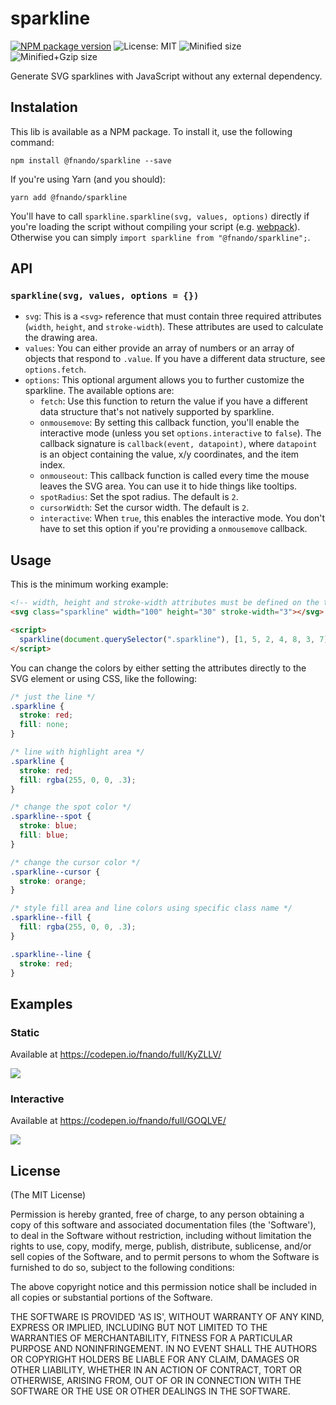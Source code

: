 # sparkline

[![NPM package version](https://img.shields.io/npm/v/@fnando/sparkline.svg)](https://www.npmjs.com/package/@fnando/sparkline)
![License: MIT](https://img.shields.io/npm/l/@fnando/sparkline.svg)
![Minified size](http://img.badgesize.io/fnando/sparkline/master/dist/sparkline.min.js.svg?label=min+size)
![Minified+Gzip size](http://img.badgesize.io/fnando/sparkline/master/dist/sparkline.min.js.svg?compression=gzip&label=min%2Bgzip+size)

Generate SVG sparklines with JavaScript without any external dependency.

## Instalation

This lib is available as a NPM package. To install it, use the following command:

```
npm install @fnando/sparkline --save
```

If you're using Yarn (and you should):

```
yarn add @fnando/sparkline
```

You'll have to call `sparkline.sparkline(svg, values, options)` directly if you're loading the script without compiling your script (e.g. [webpack](https://webpack.js.org/)). Otherwise you can simply `import sparkline from "@fnando/sparkline";`.

## API

### `sparkline(svg, values, options = {})`

- `svg`: This is a `<svg>` reference that must contain three required attributes (`width`, `height`, and `stroke-width`). These attributes are used to calculate the drawing area.
- `values`: You can either provide an array of numbers or an array of objects that respond to `.value`. If you have a different data structure, see `options.fetch`.
- `options`: This optional argument allows you to further customize the sparkline. The available options are:
    - `fetch`: Use this function to return the value if you have a different data structure that's not natively supported by sparkline.
    - `onmousemove`: By setting this callback function, you'll enable the interactive mode (unless you set `options.interactive` to `false`). The callback signature is `callback(event, datapoint)`, where `datapoint` is an object containing the value, x/y coordinates, and the item index.
    - `onmouseout`: This callback function is called every time the mouse leaves the SVG area. You can use it to hide things like tooltips.
    - `spotRadius`: Set the spot radius. The default is `2`.
    - `cursorWidth`: Set the cursor width. The default is `2`.
    - `interactive`: When `true`, this enables the interactive mode. You don't have to set this option if you're providing a `onmousemove` callback.

## Usage

This is the minimum working example:

```html
<!-- width, height and stroke-width attributes must be defined on the target SVG -->
<svg class="sparkline" width="100" height="30" stroke-width="3"></svg>

<script>
  sparkline(document.querySelector(".sparkline"), [1, 5, 2, 4, 8, 3, 7]);
</script>
```

You can change the colors by either setting the attributes directly to the SVG element or using CSS, like the following:

```css
/* just the line */
.sparkline {
  stroke: red;
  fill: none;
}

/* line with highlight area */
.sparkline {
  stroke: red;
  fill: rgba(255, 0, 0, .3);
}

/* change the spot color */
.sparkline--spot {
  stroke: blue;
  fill: blue;
}

/* change the cursor color */
.sparkline--cursor {
  stroke: orange;
}

/* style fill area and line colors using specific class name */
.sparkline--fill {
  fill: rgba(255, 0, 0, .3);
}

.sparkline--line {
  stroke: red;
}
```

## Examples

### Static

Available at https://codepen.io/fnando/full/KyZLLV/

[![](https://github.com/fnando/sparkline/blob/master/sparkline.gif?raw=true)](https://codepen.io/fnando/full/KyZLLV/)

### Interactive

Available at https://codepen.io/fnando/full/GOQLVE/

[![](https://github.com/fnando/sparkline/blob/master/sparkline-interactive.gif?raw=true)](https://codepen.io/fnando/full/GOQLVE)

## License

(The MIT License)

Permission is hereby granted, free of charge, to any person obtaining
a copy of this software and associated documentation files (the
'Software'), to deal in the Software without restriction, including
without limitation the rights to use, copy, modify, merge, publish,
distribute, sublicense, and/or sell copies of the Software, and to
permit persons to whom the Software is furnished to do so, subject to
the following conditions:

The above copyright notice and this permission notice shall be
included in all copies or substantial portions of the Software.

THE SOFTWARE IS PROVIDED 'AS IS', WITHOUT WARRANTY OF ANY KIND,
EXPRESS OR IMPLIED, INCLUDING BUT NOT LIMITED TO THE WARRANTIES OF
MERCHANTABILITY, FITNESS FOR A PARTICULAR PURPOSE AND NONINFRINGEMENT.
IN NO EVENT SHALL THE AUTHORS OR COPYRIGHT HOLDERS BE LIABLE FOR ANY
CLAIM, DAMAGES OR OTHER LIABILITY, WHETHER IN AN ACTION OF CONTRACT,
TORT OR OTHERWISE, ARISING FROM, OUT OF OR IN CONNECTION WITH THE
SOFTWARE OR THE USE OR OTHER DEALINGS IN THE SOFTWARE.

